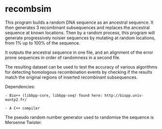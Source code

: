 recombsim
=========

This program builds a random DNA sequence as an ancestral sequence.
It then generates 3 recombinant subsequences and replaces the ancestral sequence
at known locations.  Then by a random process, this program will generate progressively
noisier sequences by mutating at random locations, from 1% up to 100% of the sequence.

It outputs the ancestral sequence in one file, and an alignment of the error prone
sequences in order of randomness in a second file.

The resulting dataset can be used to test the accuracy of various algorithms for
detecting homologous recombination events by checking if the results match the
original regions of inserted recombinant subsequences.

Dependencies:
	
	- Bio++ (libbpp-core, libbpp-seq) found here: http://biopp.univ-montp2.fr/

	- A C++ compiler


The pseudo random number generator used to randomise the sequence  is Mersenne Twister.
